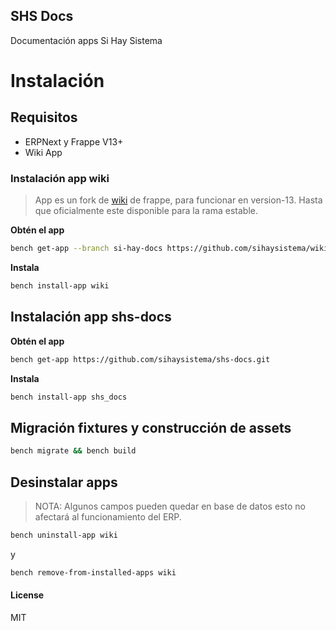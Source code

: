 ## SHS Docs

Documentación apps Si Hay Sistema

# Instalación

## Requisitos
- ERPNext y Frappe V13+
- Wiki App

### Instalación app wiki
> App es un fork de [wiki](https://github.com/frappe/wiki) de frappe, para funcionar en version-13. Hasta que oficialmente este disponible para la rama estable.

**Obtén el app**

```bash
bench get-app --branch si-hay-docs https://github.com/sihaysistema/wiki.git
```

**Instala**
```bash
bench install-app wiki
```

## Instalación app shs-docs
**Obtén el app**

```bash
bench get-app https://github.com/sihaysistema/shs-docs.git
```

**Instala**
```bash
bench install-app shs_docs
```

## Migración fixtures y construcción de assets
```bash
bench migrate && bench build
```

## Desinstalar apps
> NOTA: Algunos campos pueden quedar en base de datos esto no afectará al funcionamiento del ERP.

```bash
bench uninstall-app wiki
```

y

```bash
bench remove-from-installed-apps wiki
```

#### License

MIT
